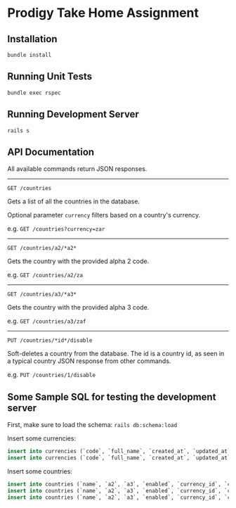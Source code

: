 # Prodigy Take Home Assignment

## Installation

```bundle install```

## Running Unit Tests

```bundle exec rspec```

## Running Development Server

```rails s```

## API Documentation

All available commands return JSON responses.

---

```GET /countries```

Gets a list of all the countries in the database.

Optional parameter ```currency``` filters based on a country's currency.

e.g. ```GET /countries?currency=zar```

---

```GET /countries/a2/*a2*```

Gets the country with the provided alpha 2 code.

e.g. ```GET /countries/a2/za```

---

```GET /countries/a3/*a3*```

Gets the country with the provided alpha 3 code.

e.g. ```GET /countries/a3/zaf```

---

```PUT /countries/*id*/disable```

Soft-deletes a country from the database.
The id is a country id, as seen in a typical country JSON response from other commands.

e.g. ```PUT /countries/1/disable```

## Some Sample SQL for testing the development server

First, make sure to load the schema: ```rails db:schema:load```

Insert some currencies:

```sql
insert into currencies (`code`, `full_name`, `created_at`, `updated_at`) values ('ZAR', 'South African Rand', date('now'), date('now'));
insert into currencies (`code`, `full_name`, `created_at`, `updated_at`) values ('USD', 'United States Dollar', date('now'), date('now'));
```

Insert some countries:

```sql
insert into countries (`name`, `a2`, `a3`, `enabled`, `currency_id`, `created_at`, `updated_at`) values ('South Africa', 'ZA', 'ZAF', 1, 1, date('now'), date('now'));
insert into countries (`name`, `a2`, `a3`, `enabled`, `currency_id`, `created_at`, `updated_at`) values ('United States of America', 'US', 'USA', 1, 2, date('now'), date('now'));
insert into countries (`name`, `a2`, `a3`, `enabled`, `currency_id`, `created_at`, `updated_at`) values ('Zimbabwe', 'ZW', 'ZWE', 1, 2, date('now'), date('now'));
```
